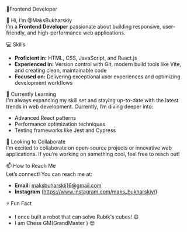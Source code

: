 🚀Frontend Developer

👋 Hi, I’m @MaksBukharskiy  
I’m a **Frontend Developer** passionate about building responsive, user-friendly, and high-performance web applications.  

💻 Skills  
- **Proficient in:** HTML, CSS, JavaScript, and React.js  
- **Experienced in:** Version control with Git, modern build tools like Vite, and creating clean, maintainable code  
- **Focused on:** Delivering exceptional user experiences and optimizing development workflows  

🌱 Currently Learning  
I’m always expanding my skill set and staying up-to-date with the latest trends in web development. Currently, I’m diving deeper into:  
- Advanced React patterns  
- Performance optimization techniques  
- Testing frameworks like Jest and Cypress  

💞️ Looking to Collaborate  
I’m excited to collaborate on open-source projects or innovative web applications. If you’re working on something cool, feel free to reach out!  

📫 How to Reach Me  
Let’s connect! You can reach me at:  
- **Email:** maksbuharskij16@gmail.com  
- **Instagram** (https://www.instagram.com/maks_bukharskiy/)  

⚡ Fun Fact  
- I once built a robot that can solve Rubik's cubes! 😄
- I am Chess GM(GrandMaster ) 😊
